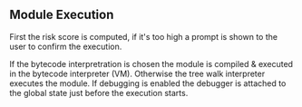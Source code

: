 ## Module Execution

First the risk score is computed, if it's too high a prompt is shown to the user to confirm the execution.

If the bytecode interpretration is chosen the module is compiled & executed in the bytecode interpreter (VM).
Otherwise the tree walk interpreter executes the module. If debugging is enabled the debugger is attached 
to the global state just before the execution starts.
